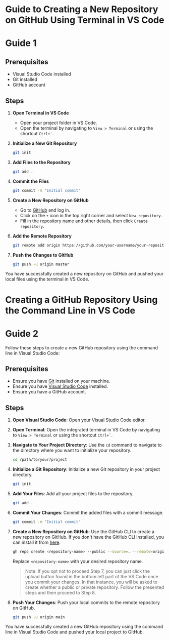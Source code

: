 # Guide to Creating a New Repository on GitHub Using Terminal in VS Code

# Guide 1

## Prerequisites
- Visual Studio Code installed
- Git installed
- GitHub account

## Steps

1. **Open Terminal in VS Code**
   - Open your project folder in VS Code.
   - Open the terminal by navigating to `View > Terminal` or using the shortcut `` Ctrl+` ``.

2. **Initialize a New Git Repository**
   ```sh
   git init
   ```

3. **Add Files to the Repository**
   ```sh
   git add .
   ```

4. **Commit the Files**
   ```sh
   git commit -m "Initial commit"
   ```

5. **Create a New Repository on GitHub**
   - Go to [GitHub](https://github.com) and log in.
   - Click on the `+` icon in the top right corner and select `New repository`.
   - Fill in the repository name and other details, then click `Create repository`.

6. **Add the Remote Repository**
   ```sh
   git remote add origin https://github.com/your-username/your-repository.git
   ```

7. **Push the Changes to GitHub**
   ```sh
   git push -u origin master
   ```

You have successfully created a new repository on GitHub and pushed your local files using the terminal in VS Code.

# Creating a GitHub Repository Using the Command Line in VS Code

# Guide 2

Follow these steps to create a new GitHub repository using the command line in Visual Studio Code:

## Prerequisites
- Ensure you have [Git](https://git-scm.com/) installed on your machine.
- Ensure you have [Visual Studio Code](https://code.visualstudio.com/) installed.
- Ensure you have a GitHub account.

## Steps

1. **Open Visual Studio Code**:
   Open your Visual Studio Code editor.

2. **Open Terminal**:
   Open the integrated terminal in VS Code by navigating to `View > Terminal` or using the shortcut `` Ctrl+` ``.

3. **Navigate to Your Project Directory**:
   Use the `cd` command to navigate to the directory where you want to initialize your repository.
   ```sh
   cd /path/to/your/project
   ```

4. **Initialize a Git Repository**:
   Initialize a new Git repository in your project directory.
   ```sh
   git init
   ```

5. **Add Your Files**:
   Add all your project files to the repository.
   ```sh
   git add .
   ```

6. **Commit Your Changes**:
   Commit the added files with a commit message.
   ```sh
   git commit -m "Initial commit"
   ```

7. **Create a New Repository on GitHub**:
   Use the GitHub CLI to create a new repository on GitHub. If you don't have the GitHub CLI installed, you can install it from [here](https://cli.github.com/).
   ```sh
   gh repo create <repository-name> --public --source=. --remote=origin
   ```
   Replace `<repository-name>` with your desired repository name.

   > Note: If you opt not to proceed Step 7, you can just click the upload button found in the bottom left part of the VS Code once you commit your changes. In that instance, you will be asked to create whether a public or private repository. Follow the presented steps and then proceed to Step 8.

8. **Push Your Changes**:
   Push your local commits to the remote repository on GitHub.
   ```sh
   git push -u origin main
   ```

You have successfully created a new GitHub repository using the command line in Visual Studio Code and pushed your local project to GitHub.
